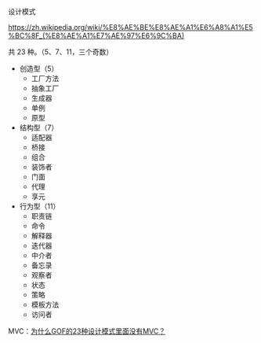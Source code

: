 设计模式

https://zh.wikipedia.org/wiki/%E8%AE%BE%E8%AE%A1%E6%A8%A1%E5%BC%8F_(%E8%AE%A1%E7%AE%97%E6%9C%BA)

共 23 种。（5、7、11，三个奇数）

- 创造型（5）
    - 工厂方法
    - 抽象工厂
    - 生成器
    - 单例
    - 原型
- 结构型（7）
    - 适配器
    - 桥接
    - 组合
    - 装饰者
    - 门面
    - 代理
    - 享元
- 行为型（11）
    - 职责链
    - 命令
    - 解释器
    - 迭代器
    - 中介者
    - 备忘录
    - 观察者
    - 状态
    - 策略
    - 模板方法
    - 访问者

MVC：[为什么GOF的23种设计模式里面没有MVC？](https://blog.csdn.net/baoaoba9317/article/details/101509636)